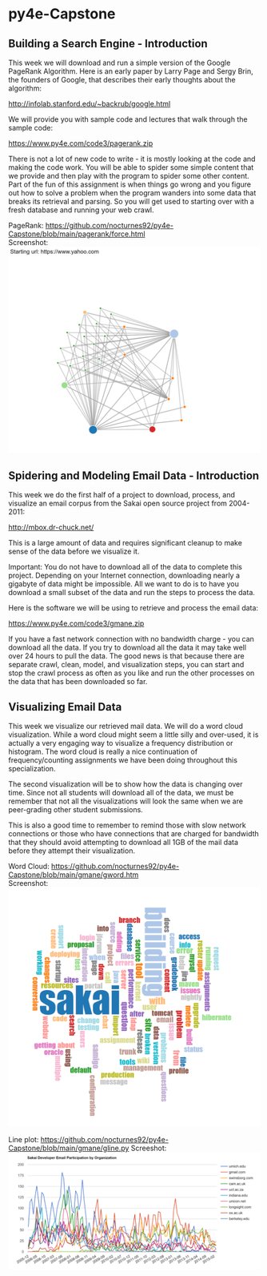 # py4e-Capstone

## Building a Search Engine - Introduction
This week we will download and run a simple version of the Google PageRank Algorithm.  Here is an early paper by Larry Page and Sergy Brin, the founders of Google, that describes their early thoughts about the algorithm:

http://infolab.stanford.edu/~backrub/google.html

We will provide you with sample code and lectures that walk through the sample code:

https://www.py4e.com/code3/pagerank.zip

There is not a lot of new code to write - it is mostly looking at the code and making the code work.  You will be able to spider some simple content that we provide and then play with the program to spider some other content.  Part of the fun of this assignment is when things go wrong and you figure out how to solve a problem when the program wanders into some data that breaks its retrieval and parsing.  So you will get used to starting over with a fresh database and running your web crawl.


PageRank: https://github.com/nocturnes92/py4e-Capstone/blob/main/pagerank/force.html  
Screenshot:  
![PageRank ScreenShot](yahoo.png)



## Spidering and Modeling Email Data - Introduction
This week we do the first half of a project to download, process, and visualize an email corpus from the Sakai open source project from 2004-2011:

http://mbox.dr-chuck.net/

This is a large amount of data and requires significant cleanup to make sense of the data before we visualize it.

Important: You do not have to download all of the data to complete this project.  Depending on your Internet connection, downloading nearly a gigabyte of data might be impossible.  All we want to do is to have you download a small subset of the data and run the steps to process the data.  

Here is the software we will be using to retrieve and process the email data:

https://www.py4e.com/code3/gmane.zip

If you have a fast network connection with no bandwidth charge - you can download all the data.   If you try to download all the data it may take well over 24 hours to pull the data.  The good news is that because there are separate crawl, clean, model, and visualization steps, you can start and stop the crawl process as often as you like and run the other processes on the data that has been downloaded so far.


## Visualizing Email Data
This week we visualize our retrieved mail data.    We will do a word cloud visualization.   While a word cloud might seem a little silly and over-used, it is actually a very engaging way to visualize a frequency distribution or histogram.   The word cloud is really a nice continuation of frequency/counting assignments we have been doing throughout this specialization.

The second visualization will be to show how the data is changing over time.   Since not all students will download all of the data, we must be remember that not all the visualizations will look the same when we are peer-grading other student submissions.

This is also a good time to remember to remind those with slow network connections or those who have connections that are charged for bandwidth that they should avoid attempting to download all 1GB of the mail data before they attempt their visualization.


Word Cloud: https://github.com/nocturnes92/py4e-Capstone/blob/main/gmane/gword.htm  
Screenshot:  
![avatar](word.png)

Line plot: https://github.com/nocturnes92/py4e-Capstone/blob/main/gmane/gline.py
Screeshot:  
![avatar](month.png)










